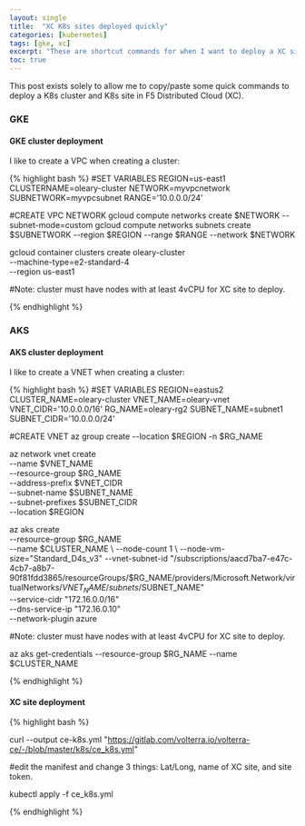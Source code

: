 ```yaml
---
layout: single
title:  "XC K8s sites deployed quickly"
categories: [kubernetes]
tags: [gke, xc]
excerpt: "These are shortcut commands for when I want to deploy a XC site in K8s quickly." #this is a custom variable meant for a short description to be displayed on home page
toc: true
---
```

This post exists solely to allow me to copy/paste some quick commands to deploy a K8s cluster and K8s site in F5 Distributed Cloud (XC).

### GKE

#### GKE cluster deployment
I like to create a VPC when creating a cluster:

{% highlight bash %}
#SET VARIABLES
REGION=us-east1
CLUSTERNAME=oleary-cluster
NETWORK=myvpcnetwork
SUBNETWORK=myvpcsubnet
RANGE='10.0.0.0/24'

#CREATE VPC NETWORK
gcloud compute networks create $NETWORK --subnet-mode=custom
gcloud compute networks subnets create $SUBNETWORK --region $REGION --range $RANGE --network $NETWORK

gcloud container clusters create oleary-cluster \
   --machine-type=e2-standard-4 \
   --region us-east1

#Note: cluster must have nodes with at least 4vCPU for XC site to deploy.

{% endhighlight %}

### AKS

#### AKS cluster deployment
I like to create a VNET when creating a cluster:

{% highlight bash %}
#SET VARIABLES
REGION=eastus2
CLUSTER_NAME=oleary-cluster
VNET_NAME=oleary-vnet
VNET_CIDR='10.0.0.0/16'
RG_NAME=oleary-rg2
SUBNET_NAME=subnet1
SUBNET_CIDR='10.0.0.0/24'

#CREATE VNET
az group create --location $REGION -n $RG_NAME

az network vnet create \
    --name $VNET_NAME \
    --resource-group $RG_NAME \
    --address-prefix $VNET_CIDR \
    --subnet-name $SUBNET_NAME \
    --subnet-prefixes $SUBNET_CIDR \
    --location $REGION

az aks create \
    --resource-group $RG_NAME \
    --name $CLUSTER_NAME \
    --node-count 1 \
    --node-vm-size="Standard_D4s_v3"
    --vnet-subnet-id "/subscriptions/aacd7ba7-e47c-4cb7-a8b7-90f81fdd3865/resourceGroups/$RG_NAME/providers/Microsoft.Network/virtualNetworks/$VNET_NAME/subnets/$SUBNET_NAME" \
    --service-cidr "172.16.0.0/16" \
    --dns-service-ip "172.16.0.10" \
    --network-plugin azure 

#Note: cluster must have nodes with at least 4vCPU for XC site to deploy.

az aks get-credentials --resource-group $RG_NAME --name $CLUSTER_NAME

{% endhighlight %}


#### XC site deployment

{% highlight bash %}

curl --output ce-k8s.yml "https://gitlab.com/volterra.io/volterra-ce/-/blob/master/k8s/ce_k8s.yml"

#edit the manifest and change 3 things: Lat/Long, name of XC site, and site token.

kubectl apply -f ce_k8s.yml

{% endhighlight %}


<!-- 
{% highlight bash %}
#code sample here
{% endhighlight %}
-->

